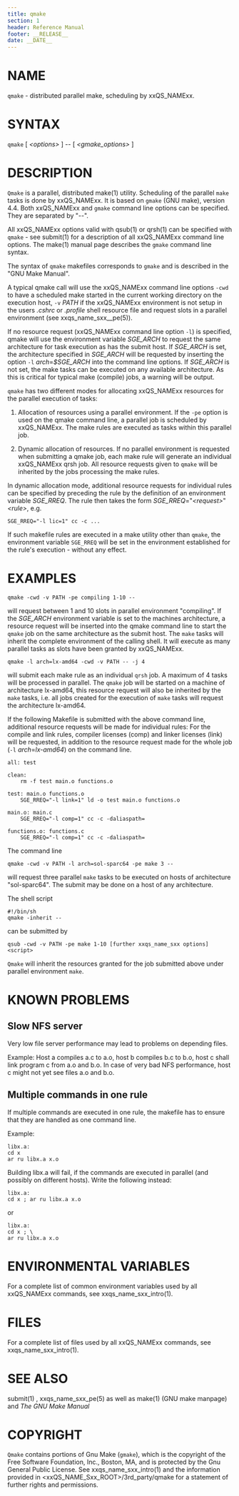 ```yaml
---
title: qmake
section: 1
header: Reference Manual
footer: __RELEASE__
date: __DATE__
---
```


# NAME

`qmake` - distributed parallel make, scheduling by xxQS_NAMExx.

# SYNTAX

`qmake` \[ *\<options\>* ] -- \[ *\<gmake_options\>* \]

# DESCRIPTION

`Qmake` is a parallel, distributed make(1) utility. Scheduling of the parallel `make` tasks is done by xxQS_NAMExx. 
It is based on `gmake` (GNU make), version 4.4. Both xxQS_NAMExx and `gmake` command line options can be specified. 
They are separated by "--".

All xxQS_NAMExx options valid with qsub(1) or qrsh(1) can be specified with `qmake` - see submit(1) for a description 
of all xxQS_NAMExx command line options. The make(1) manual page describes the `gmake` command line syntax.

The syntax of `qmake` makefiles corresponds to `gmake` and is described in the "GNU Make Manual".

A typical qmake call will use the xxQS_NAMExx command line options `-cwd` to have a scheduled make started in the 
current working directory on the execution host, `-v` *PATH* if the xxQS_NAMExx environment is not setup in
the users *.cshrc* or *.profile* shell resource file and request slots in a parallel environment 
(see xxqs_name_sxx__pe(5)).

If no resource request (xxQS_NAMExx command line option `-l`) is specified, qmake will use the environment variable 
*SGE_ARCH* to request the same architecture for task execution as has the submit host. If *SGE_ARCH* is set, 
the architecture specified in *SGE_ARCH* will be requested by inserting the option `-l` *arch*=*$SGE_ARCH* into 
the command line options. If *SGE_ARCH* is not set, the make tasks can be executed on any available architecture. 
As this is critical for typical make (compile) jobs, a warning will be output.

`qmake` has two different modes for allocating xxQS_NAMExx resources for the parallel execution of tasks:

1) Allocation of resources using a parallel environment. If the `-pe` option is used on the qmake command line, 
   a parallel job is scheduled by xxQS_NAMExx. The make rules are executed as tasks within this parallel job.

2) Dynamic allocation of resources. If no parallel environment is requested when submitting a qmake job, each make 
   rule will generate an individual xxQS_NAMExx qrsh job. All resource requests given to `qmake` will be inherited
   by the jobs processing the make rules.

In dynamic allocation mode, additional resource requests for individual rules can be specified by preceding the rule 
by the definition of an environment variable *SGE_RREQ*. The rule then takes the form
*SGE_RREQ*="*\<request\>*" *\<rule\>*, e.g.

```
SGE_RREQ="-l lic=1" cc -c ...
```

If such makefile rules are executed in a make utility other than `qmake`, the environment variable `SGE_RREQ` will be 
set in the environment established for the rule's execution - without any effect.

# EXAMPLES

```
qmake -cwd -v PATH -pe compiling 1-10 --
```

will request between 1 and 10 slots in parallel environment "compiling". If the *SGE_ARCH* environment variable is 
set to the machines architecture, a resource request will be inserted into the qmake command line to start the 
`qmake` job on the same architecture as the submit host. The `make` tasks will inherit the complete environment 
of the calling shell. It will execute as many parallel tasks as slots have been granted by xxQS_NAMExx.

```
qmake -l arch=lx-amd64 -cwd -v PATH -- -j 4
```

will submit each make rule as an individual `qrsh` job. A maximum of 4 tasks will be processed in parallel. The 
`qmake` job will be started on a machine of architecture lx-amd64, this resource request will also be inherited 
by the `make` tasks, i.e. all jobs created for the execution of `make` tasks will request the architecture lx-amd64.

If the following Makefile is submitted with the above command line, additional resource requests will be made for 
individual rules: For the compile and link rules, compiler licenses (comp) and linker licenses (link) will be 
requested, in addition to the resource request made for the whole job (`-l` *arch*=*lx-amd64*) on the command line.

```
all: test

clean:
	rm -f test main.o functions.o

test: main.o functions.o
	SGE_RREQ="-l link=1" ld -o test main.o functions.o

main.o: main.c
	SGE_RREQ="-l comp=1" cc -c -daliaspath=

functions.o: functions.c
 	SGE_RREQ="-l comp=1" cc -c -daliaspath=
```

The command line

```
qmake -cwd -v PATH -l arch=sol-sparc64 -pe make 3 --
```

will request three parallel `make` tasks to be executed on hosts of architecture "sol-sparc64". The submit may 
be done on a host of any architecture.

The shell script

```
#!/bin/sh
qmake -inherit -- 
```

can be submitted by

```
qsub -cwd -v PATH -pe make 1-10 [further xxqs_name_sxx options] <script>
```

`Qmake` will inherit the resources granted for the job submitted above under parallel environment `make`.

# KNOWN PROBLEMS

## Slow NFS server

Very low file server performance may lead to problems on depending files.

Example: Host a compiles a.c to a.o, host b compiles b.c to b.o, host c shall link program c from a.o and b.o. 
In case of very bad NFS performance, host c might not yet see files a.o and b.o.

## Multiple commands in one rule

If multiple commands are executed in one rule, the makefile has to ensure that they are handled as one command line.

Example:

```
libx.a:
cd x
ar ru libx.a x.o
```

Building libx.a will fail, if the commands are executed in parallel (and
possibly on different hosts). Write the following instead:

```
libx.a:
cd x ; ar ru libx.a x.o
```

or

```
libx.a:
cd x ; \
ar ru libx.a x.o
```

# ENVIRONMENTAL VARIABLES

For a complete list of common environment variables used by all xxQS_NAMExx commands, see xxqs_name_sxx_intro(1).

# FILES

For a complete list of files used by all xxQS_NAMExx commands, see xxqs_name_sxx_intro(1).

# SEE ALSO

submit(1) , xxqs_name_sxx_pe(5) as well as make(1) (GNU make manpage) and *The GNU Make Manual* 

# COPYRIGHT

`Qmake` contains portions of Gnu Make (`gmake`), which is the copyright of the Free Software Foundation, Inc., 
Boston, MA, and is protected by the Gnu General Public License. See xxqs_name_sxx_intro(1) and the information 
provided in \<xxQS_NAME_Sxx_ROOT\>/3rd_party/qmake for a statement of further rights and permissions.
